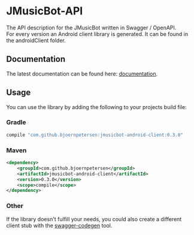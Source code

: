 # JMusicBot-API

The API description for the JMusicBot written in Swagger / OpenAPI.   
For every version an Android client library is generated. It can be found in the androidClient folder.    

## Documentation
The latest documentation can be found here: [documentation](https://felixgail.github.io/CircleCIArtifactProvider/index.html?vcs-type=github&user=BjoernPetersen&project=JMusicBot-API&build=latest&branch=master&filter=successful&path=root/app/docs/index.html&token=46dc7aefa69e32721cbdf9ec6e74645f52055c13).

## Usage
You can use the library by adding the following to your projects build file:

### Gradle
```groovy
compile "com.github.bjoernpetersen:jmusicbot-android-client:0.3.0"
```

### Maven
```xml
<dependency>
    <groupId>com.github.bjoernpetersen</groupId>
    <artifactId>jmusicbot-android-client</artifactId>
    <version>0.3.0</version>
    <scope>compile</scope>
</dependency>
```

### Other
If the library doesn't fulfill your needs, you could also create a different client stub with the [swagger-codegen](https://github.com/swagger-api/swagger-codegen) tool.
